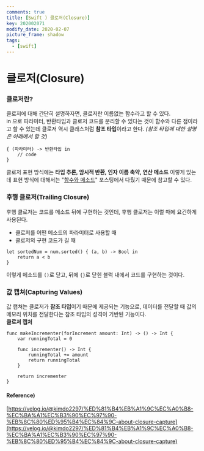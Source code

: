 ```yaml
---
comments: true
title: [Swift ) 클로저(Closure)]
key: 202002071
modify_date: 2020-02-07
picture_frame: shadow
tags:
  - [swift]
---
```

 
# 클로저(Closure)
 
### 클로저란?
 
클로저에 대해 간단히 설명하자면, 클로저란 이름없는 함수라고 할 수 있다.   
in 으로 파라미터, 반환타입과 클로저 코드를 분리할 수 있다는 것이 함수와 다른 점이라고 할 수 있는데 클로저 역시 클래스처럼 **참조 타입**이라고 한다.
*(참조 타입에 대한 설명은 아래에서 할 것)*
```
{ (파라미터) -> 반환타입 in
    // code
}
```
클로저 표현 방식에는 **타입 추론, 암시적 반환, 인자 이름 축약, 연산 메소드** 이렇게 있는데 표현 방식에 대해서는 "[함수와 메소드](https://khyeji98.github.io/post/2020/01/28/function-method.html#function)" 포스팅에서 다뤘기 때문에 참고할 수 있다.
 
### 후행 클로저(Trailing Closure)
 
후행 클로저는 코드를 메소드 뒤에 구현하는 것인데, 후행 클로저는 이럴 때에 요긴하게 사용된다.   
- 클로저를 어떤 메소드의 파라미터로 사용할 때
- 클로저의 구현 코드가 길 때
```
let sortedNum = num.sorted() { (a, b) -> Bool in
    return a < b
}
```
이렇게 메소드를 `()`로 닫고, 뒤에 `{}`로 닫힌 블럭 내에서 코드를 구현하는 것이다.
 
### 값 캡쳐(Capturing Values)
 
값 캡쳐는 클로저가 **참조 타입**이기 때문에 제공되는 기능으로, 데이터를 전달할 때 값의 메모리 위치를 전달한다는 참조 타입의 성격이 기반된 기능이다.   
**클로저 캡처**
```
func makeIncrementer(forIncrement amount: Int) -> () -> Int {
    var runningTotal = 0
    
    func incrementer() -> Int {
        runningTotal += amount
        return runningTotal
    }
    
    return incrementer
}
```


#### Reference)
[https://velog.io/@kimdo2297/%ED%81%B4%EB%A1%9C%EC%A0%B8-%EC%BA%A1%EC%B3%90%EC%97%90-%EB%8C%80%ED%95%B4%EC%84%9C-about-closure-capture](https://velog.io/@kimdo2297/%ED%81%B4%EB%A1%9C%EC%A0%B8-%EC%BA%A1%EC%B3%90%EC%97%90-%EB%8C%80%ED%95%B4%EC%84%9C-about-closure-capture)
